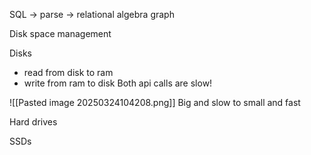 
SQL -> parse -> relational algebra graph

Disk space management

Disks
- read from disk to ram
- write from ram to disk
Both api calls are slow!

![[Pasted image 20250324104208.png]]
Big and slow to small and fast

Hard drives 

SSDs
